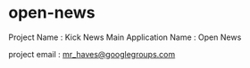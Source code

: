 open-news
=========

Project Name : Kick News
Main Application Name : Open News

project email : mr_haves@googlegroups.com